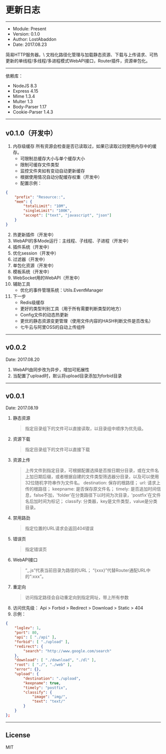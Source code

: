 更新日志
====

----

-	Module: Present
-	Version: 0.1.0
-	Author: LostAbaddon
-	Date: 2017.08.23

简易HTTP服务器。\\
文档化路径化管理与加载静态资源、下载与上传请求、可热更新的单线程/多线程/多进程模式WebAPI接口，Router插件，资源单包化。

----

依赖库：

-	NodeJS 8.3
-	Express 4.15
-	Mime 1.3.4
-	Multer 1.3
-	Body-Parser 1.17
-	Cookie-Parser 1.4.3

----

v0.1.0（开发中）
----

1.	内存级缓存
	所有资源会检查是否已读取过，如果已读取过则使用内存中的缓存。
	-	可限制总缓存大小与单个缓存大小
	-	限制可缓存文件类型
	-	监控文件夹如有变动自动更新缓存
	-	根据使用情况自动分配缓存权重（开发中）
	-	配置示例：

```json
{
	"prefix": "Resource::",
	"mem": {
		"totalLimit": "10M",
		"singleLimit": "100K",
		"accept": ["text", "javascript", "json"]
	}
}
```

2.	热更新插件（开发中）
3.	WebAPI的多Mode运行：主线程、子线程、子进程（开发中）
4.	插件系统（开发中）
5.	优化session（开发中）
6.	过滤器（开发中）
7.	单包化资源（开发中）
8.	模板系统（开发中）
9.	WebSocket用的WebAPI（开发中）
10.	辅助工具
	-	优化的事件管理系统：Utils.EventManager
11.	下一步
	-	Redis级缓存
	-	更好的类型判别工具（用于所有需要判断类型的地方）
	-	Config文件的动态热更新
	-	更优的静态资源变更管理（使用文件内容的HASH判断文件是否改名）
	-	七牛云与阿里OSS的自动上传组件

----

v0.0.2
----
Date: 2017.08.20

1.	WebAPI由同步改为异步，增加可拓展性
2.	当配置了upload时，默认将upload目录添加为forbid目录

----

v0.0.1
----
Date: 2017.08.19

1.	静态资源
	>	指定目录组下的文件可以直接读取，以目录组中顺序为优先级。
2.	资源下载
	>	指定目录组下的文件可以直接下载
3.	资源上传
	>	上传文件到指定目录，可根据配置选择是否按日期分目录，或在文件名上加日期后缀，或者根据自建的文件类型筛选器分目录，以及可以使用32位随机字符串作为文件名。
		destination: 保存的根路径；
		url: 请求上传的根路径；
		keepname: 是否保存原文件名；
		timely: 是否追加时间信息，false不加，'folder'在分类路径下以时间为次目录，'postfix'在文件名后加时间为标记；
		classify: 分类器，key是文件类型，value是分类目录。
4.	禁用路劲
	>	指定位置的URL请求会返回404错误
5.	错误页
	>	指定错误页
6.	WebAPI接口
	>	“_.js”代表当前目录为路径的URL；
	“{xxx}”代替Router通配URL中的“:xxx”。
7.	重定向
	>	访问指定路径会自动重定向到指定网址，带上所有参数
8.	访问优先级： Api > Forbid > Redirect > Download > Static > 404
9.	示例：

```json
{
	"loglev": 1,
	"port": 80,
	"api": [ "./api" ],
	"forbid": [ "./upload" ],
	"redirect": {
		"search": "http://www.google.com/search"
	},
	"download": [ "./download", "./dl" ],
	"root": [ "./", "./web" ],
	"error": {},
	"upload": {
		"destination": "./upload",
		"keepname": true,
		"timely": "postfix",
		"classify": {
			"image": "img/",
			"text": "text/"
		}
	}
};

```

----

License
----
MIT